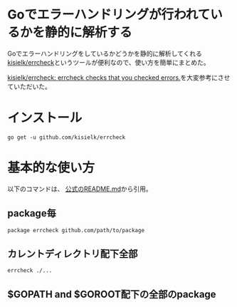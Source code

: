 # Goでエラーハンドリングが行われているかを静的に解析する
Goでエラーハンドリングをしているかどうかを静的に解析してくれる[kisielk/errcheck](https://github.com/kisielk/errcheck)というツールが便利なので、使い方を簡単にまとめた。

[kisielk/errcheck: errcheck checks that you checked errors.](https://github.com/kisielk/errcheck/blob/master/README.md)を大変参考にさせていただいた。

# インストール
`go get -u github.com/kisielk/errcheck`

# 基本的な使い方
以下のコマンドは、
[公式のREADME.md](https://github.com/kisielk/errcheck/blob/master/README.md)から引用。

## package毎
`package errcheck github.com/path/to/package`

## カレントディレクトリ配下全部
`errcheck ./...`

##  $GOPATH and $GOROOT配下の全部のpackage
`errcheck all`

# 基本的な機能
基本的な機能としては、エラーをチェックしているか(ハンドリング)しているかどうかをチェックしてくれる。
例えば以下のようなコードがあった場合に、mainでvalidate関数を呼び出しているが、エラーハンドリングを行っていないため、`errcheck ./...` で下記のようなメッセージが表示される。

コード

```go
package main

import (
	"errors"
	"fmt"
)

func main() {
	// ここでエラーハンドリングを本来行うべきだが、行われていないのでメッセージが表示される。
	validate(19)
}

func validate(age int) error {
	if age < 20 {
		return errors.New("age should be 20 or more")
	}
	fmt.Println("ok~")
	return nil
}
```

メッセージ

```
main.go:10:10:	validate(19)
```

以下のようにすれば、上記のメッセージは表示されなくなる。

```go
if err := validate(19); err != nil {
	// エラーハンドリング
}
```

## エラーチェックしたくないものが存在する場合

エラーチェックしたくないものもあるかもしれない。
そういう場合には、エラーチェックをしたくない関数のリストを記述したファイル(以下のコマンドでは`errcheck_excludes.txt`)を作成し、以下のようにコマンドを叩く。

> errcheck -exclude errcheck_excludes.txt path/to/package

引用元 : https://github.com/kisielk/errcheck 

また、
`errcheck -ignore 'Close' ./...` のように引数を与えると、Closeの部分のみ無視するようにすることもできる。

# オプション
kisielk/errcheckには、いくつかオプションが存在する。

## -tag
go buildのようにbuild tagsをつけることができる。

## -asserts
Goでは、 `t, ok := i.(T)` のような感じで型アサーションを行い、第二引数のokの部分で型アサーションが成功したかどうかを確認するとこができる。
このオプションでは、そのokでの確認が行われているかどうかをチェックしてくれる。
ちなみにこのokの部分をチェックしていないで、型アサーションが失敗するとpanicを起こす。

例えば以下のようなコードがあった場合に、Bar関数で型アサーションを使用しているが、第二引数のokの部分で型アサーションが成功したかどうかの確認を行っていないため、 `errcheck -asserts ./...` で下記のようなメッセージが表示される。

コード

```go
package main

import "fmt"

type Hoge interface {
	Method(string)
}

type Foo struct {

}

func (f Foo)Method(arg string) {
	fmt.Println(arg)
}

func NewHoge()Hoge {
	return &Foo{}
}

func main() {
	hoge := NewHoge()
	Bar(hoge)
}

func Bar(arg interface{}) {
	// 型アサーションが成功したかどうかのチェックを行っていない
	hoge := arg.(Hoge)
	hoge.Method("test")
}
```

メッセージ

```
main.go:27:10:	hoge := arg.(Hoge)
```

以下のように、二番目の戻り値で型変換が可能かどうかのチェックを行う必要があるので以下のようにするとメッセージは表示されなくなる。

```go
func Bar(arg interface{}) {
	hoge, ok := arg.(Hoge)
	if ok {
		// 何かする
	} else {
		// 何かする
	}
	hoge.Method("test")
}
```

## -blank
Goでは、関数やメソッドの戻り値を `_` で受け取って無視することができる。
例えば、`_ = method(arg) ` のようにだ。
エラーを返す関数やメソッドにおいて単純に `errcheck ./...` としても上記のような場合は、メッセージが表示されることはない。
しかし、これではエラーハンドリングを行っていないも同然になってしまう。
その場合、 、`errcheck -blank ./...` と `-blank` を付与すると上記のようなメソッドや関数が返すerrorを `_` で受け取って無視する箇所を指摘するメッセージを表示してくれる。

例えば以下のようなコードがあった場合に、mainでvalidate関数を呼び出しているが、validateが返すerrorを`_` で受け取って無視しているため、`errcheck -blank ./...` で下記のようなメッセージが表示される。

まずはコードを。

```go
package main

import (
"errors"
"fmt"
)

func main() {
	// エラーを '_' で受け取って無視している。
	 _ = validate(20)
}

func validate(age int) error {
	if age < 20 {
		return errors.New("age should be 20 or more")
	}
	fmt.Println("ok~")
	return nil
}
```

以下のようにすれば、上記のメッセージは表示されなくなる。

```go
if err := validate(20); err != nil {
	// エラーハンドリング
}
```

# 参考にさせていただいたURL
[errcheck/README.md at master · kisielk/errcheck](https://github.com/kisielk/errcheck/blob/master/README.md)